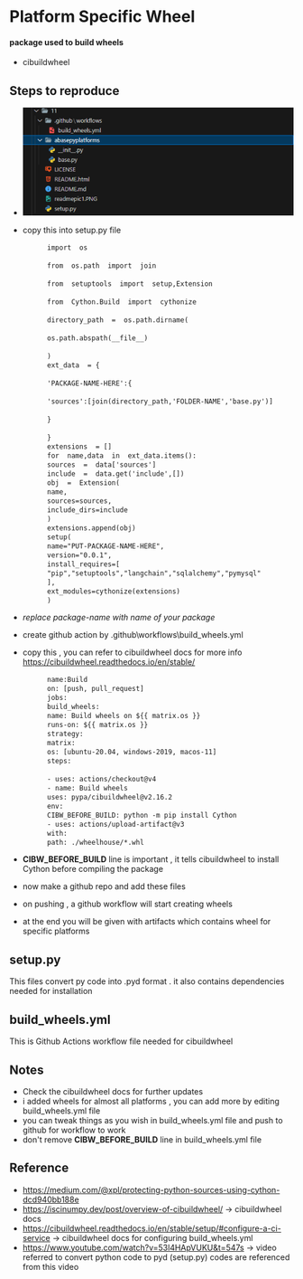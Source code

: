# Platform Specific Wheel

#### package used to build wheels
+ cibuildwheel

## Steps to reproduce
+ ![project-structure](readmepic1.PNG)
+ copy this into setup.py file

			import  os

			from  os.path  import  join

			from  setuptools  import  setup,Extension

			from  Cython.Build  import  cythonize

			directory_path  =  os.path.dirname(

			os.path.abspath(__file__)

			)  
			ext_data  = {

			'PACKAGE-NAME-HERE':{

			'sources':[join(directory_path,'FOLDER-NAME','base.py')]

			}

			}  
			extensions  = []
			for  name,data  in  ext_data.items():
			sources  =  data['sources']
			include  =  data.get('include',[])
			obj  =  Extension(
			name,
			sources=sources,
			include_dirs=include
			)  
			extensions.append(obj)
			setup(
			name="PUT-PACKAGE-NAME-HERE",
			version="0.0.1",
			install_requires=[
			"pip","setuptools","langchain","sqlalchemy","pymysql"
			],
			ext_modules=cythonize(extensions)
			)
+ *replace package-name with name of your package*
+ create github action by .github\workflows\build_wheels.yml
+ copy this , you can refer to cibuildwheel docs for more info https://cibuildwheel.readthedocs.io/en/stable/
			

			  
			name:Build
			on: [push, pull_request]
			jobs:
			build_wheels:
			name: Build wheels on ${{ matrix.os }}
			runs-on: ${{ matrix.os }}
			strategy:
			matrix:
			os: [ubuntu-20.04, windows-2019, macos-11]	  
			steps:

			- uses: actions/checkout@v4
			- name: Build wheels
			uses: pypa/cibuildwheel@v2.16.2
			env:
			CIBW_BEFORE_BUILD: python -m pip install Cython
			- uses: actions/upload-artifact@v3
			with:
			path: ./wheelhouse/*.whl
+ **CIBW_BEFORE_BUILD** line is important , it tells cibuildwheel to install Cython before compiling the package
+ now make a github repo and add these files
+ on pushing , a github workflow will start creating wheels
+ at the end you will be given with artifacts which contains wheel for specific platforms

## setup.py
This files convert py code into .pyd format . it also contains dependencies needed for installation

## build_wheels.yml
This is Github Actions workflow file needed for cibuildwheel

## Notes
+ Check the cibuildwheel docs for further updates
+ i added wheels for almost all platforms , you can add more  by editing build_wheels.yml file
+ you can tweak things as you wish in build_wheels.yml file and push to github for workflow to work
+ don't remove **CIBW_BEFORE_BUILD** line in build_wheels.yml file

## Reference
+ https://medium.com/@xpl/protecting-python-sources-using-cython-dcd940bb188e
+ https://iscinumpy.dev/post/overview-of-cibuildwheel/ -> cibuildwheel docs
+ https://cibuildwheel.readthedocs.io/en/stable/setup/#configure-a-ci-service -> cibuildwheel docs for configuring build_wheels.yml
+ https://www.youtube.com/watch?v=53l4HApVUKU&t=547s -> video referred to convert python code to pyd
 (setup.py) codes are referenced from this video